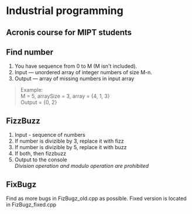 # **Industrial programming**
Acronis course for MIPT students
---
## **Find number**
1. You have sequence from 0 to M (M isn't included).
2. Input — unordered array of integer numbers of size M-n.
3. Output — array of missing numbers in input array
> Example:<br/>
> M = 5, arraySize = 3, array = {4, 1, 3}<br/>
> Output = {0, 2}<br/>
## **FizzBuzz**
1. Input - sequence of numbers
2. If number is divizible by 3, replace it with fizz
3. If number is divizible by 5, replace it with buzz
4. If both, then fizzbuzz
5. Output to the console<br/>
*Division operation and modulo operation are prohibited*
## **FixBugz**
Find as more bugs in FizBugz_old.cpp as possible. Fixed version is located in FizBugz_fixed.cpp